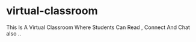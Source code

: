 # virtual-classroom
This Is A Virtual Classroom Where Students Can Read , Connect And Chat also .. 
